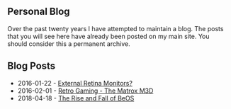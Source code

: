 ## Personal Blog

Over the past twenty years I have attempted to maintain a blog. The posts that you will see here have already been posted on my main site. You should consider this a permanent archive.

## Blog Posts 

- 2016-01-22 - [External Retina Monitors?](posts/blog_2016-01-22_retina_external_monitors.md)
- 2016-02-01 - [Retro Gaming - The Matrox M3D](posts/blog_2016-02-01_matrox_m3d.md)
- 2018-04-18 - [The Rise and Fall of BeOS](posts/blog_2018-04-18_rise-fall-beos.md)


